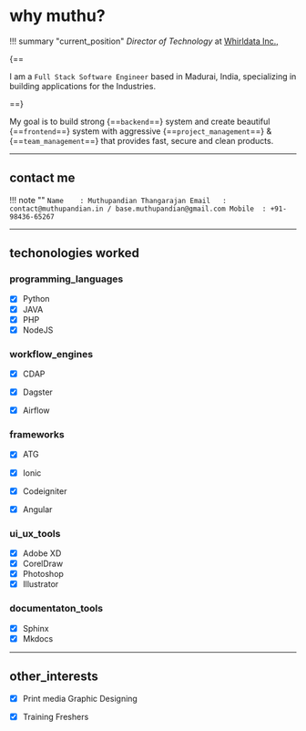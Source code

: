# why muthu?
!!! summary "current_position"
    *Director of Technology* at [Whirldata Inc.,](https://whirldatascience.com)

{==

I am a `Full Stack Software Engineer` based in Madurai, India, specializing in building applications for the Industries.

==}

My goal is to build strong {==`backend`==} system and create beautiful {==`frontend`==} system with aggressive {==`project_management`==} & {==`team_management`==} that provides fast, secure and clean products.

---
## contact me

!!! note ""
    ```
    Name    : Muthupandian Thangarajan
    Email   : contact@muthupandian.in / base.muthupandian@gmail.com
    Mobile  : +91-98436-65267
    ```

---

## techonologies worked

### programming_languages
- [x] Python
- [x] JAVA
- [x] PHP
- [x] NodeJS

### workflow_engines
- [x] CDAP
- [x] Dagster
- [x] Airflow



### frameworks
- [x] ATG
- [x] Ionic
- [x] Codeigniter
- [x] Angular


### ui_ux_tools
- [x] Adobe XD
- [x] CorelDraw
- [x] Photoshop
- [x] Illustrator

### documentaton_tools
- [x] Sphinx
- [x] Mkdocs

---

## other_interests
- [x] Print media Graphic Designing
- [x] Training Freshers

